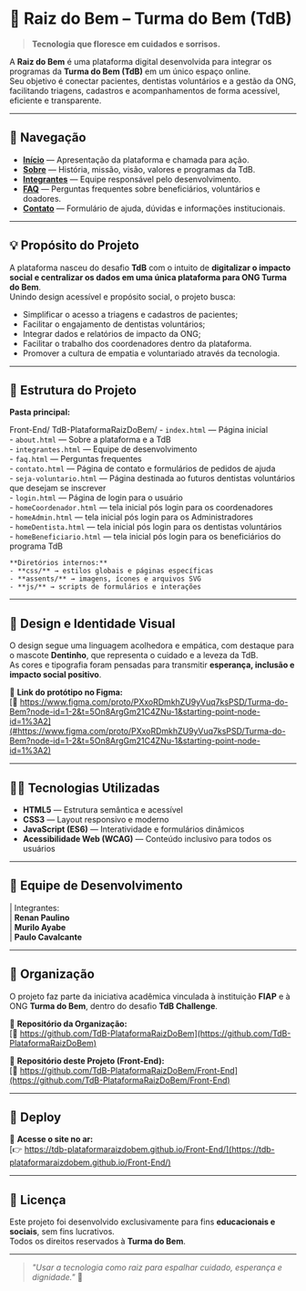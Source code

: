 # 🌱 Raiz do Bem – Turma do Bem (TdB)

> **Tecnologia que floresce em cuidados e sorrisos.**

A **Raiz do Bem** é uma plataforma digital desenvolvida para integrar os programas da **Turma do Bem (TdB)** em um único espaço online.  
Seu objetivo é conectar pacientes, dentistas voluntários e a gestão da ONG, facilitando triagens, cadastros e acompanhamentos de forma acessível, eficiente e transparente.

---

## 🧭 Navegação

- **[Início](./index.html)** — Apresentação da plataforma e chamada para ação.  
- **[Sobre](./about.html)** — História, missão, visão, valores e programas da TdB.  
- **[Integrantes](./integrantes.html)** — Equipe responsável pelo desenvolvimento.  
- **[FAQ](./faq.html)** — Perguntas frequentes sobre beneficiários, voluntários e doadores.  
- **[Contato](./contato.html)** — Formulário de ajuda, dúvidas e informações institucionais.

---

## 💡 Propósito do Projeto

A plataforma nasceu do desafio **TdB** com o intuito de **digitalizar o impacto social e centralizar os dados em uma única plataforma para ONG Turma do Bem**.  
Unindo design acessível e propósito social, o projeto busca:

- Simplificar o acesso a triagens e cadastros de pacientes;  
- Facilitar o engajamento de dentistas voluntários;  
- Integrar dados e relatórios de impacto da ONG;
- Facilitar o trabalho dos coordenadores dentro da plataforma.  
- Promover a cultura de empatia e voluntariado através da tecnologia.

---

## 🧱 Estrutura do Projeto

**Pasta principal:**

Front-End/
  TdB-PlataformaRaizDoBem/
    - `index.html` — Página inicial    
    - `about.html` — Sobre a plataforma e a TdB    
    - `integrantes.html` — Equipe de desenvolvimento    
    - `faq.html` — Perguntas frequentes    
    - `contato.html` — Página de contato e formulários de pedidos de ajuda    
    - `seja-voluntario.html` — Página destinada ao futuros dentistas voluntários que desejam se inscrever  
    - `login.html` — Página de login para o usuário    
    - `homeCoordenador.html` — tela inicial pós login para os coordenadores  
    - `homeAdmin.html` — tela inicial pós login para os Administradores  
    - `homeDentista.html` — tela inicial pós login para os dentistas voluntários  
    - `homeBeneficiario.html` — tela inicial pós login para os beneficiários do programa TdB   

    **Diretórios internos:**
    - **css/** → estilos globais e páginas específicas  
    - **assents/** → imagens, ícones e arquivos SVG  
    - **js/** → scripts de formulários e interações  

---

## 🎨 Design e Identidade Visual

O design segue uma linguagem acolhedora e empática, com destaque para o mascote **Dentinho**, que representa o cuidado e a leveza da TdB.  
As cores e tipografia foram pensadas para transmitir **esperança, inclusão e impacto social positivo**.

📘 **Link do protótipo no Figma:**  
[🔗 https://www.figma.com/proto/PXxoRDmkhZU9yVuq7ksPSD/Turma-do-Bem?node-id=1-2&t=5On8ArgGm21C4ZNu-1&starting-point-node-id=1%3A2](#https://www.figma.com/proto/PXxoRDmkhZU9yVuq7ksPSD/Turma-do-Bem?node-id=1-2&t=5On8ArgGm21C4ZNu-1&starting-point-node-id=1%3A2)

---

## 🧑‍💻 Tecnologias Utilizadas

- **HTML5** — Estrutura semântica e acessível  
- **CSS3** — Layout responsivo e moderno  
- **JavaScript (ES6)** — Interatividade e formulários dinâmicos  
- **Acessibilidade Web (WCAG)** — Conteúdo inclusivo para todos os usuários  

---

## 👥 Equipe de Desenvolvimento

| Integrantes:  
| **Renan Paulino**  
| **Murilo Ayabe**   
| **Paulo Cavalcante**  

---

## 🧾 Organização

O projeto faz parte da iniciativa acadêmica vinculada à instituição **FIAP** e à ONG **Turma do Bem**, dentro do desafio **TdB Challenge**.

📁 **Repositório da Organização:**  
[🔗 https://github.com/TdB-PlataformaRaizDoBem](https://github.com/TdB-PlataformaRaizDoBem)

📁 **Repositório deste Projeto (Front-End):**  
[🔗 https://github.com/TdB-PlataformaRaizDoBem/Front-End](https://github.com/TdB-PlataformaRaizDoBem/Front-End)

---

## 🚀 Deploy

🔗 **Acesse o site no ar:**  
[👉 https://tdb-plataformaraizdobem.github.io/Front-End/](https://tdb-plataformaraizdobem.github.io/Front-End/)

---

## 🪪 Licença

Este projeto foi desenvolvido exclusivamente para fins **educacionais e sociais**, sem fins lucrativos.  
Todos os direitos reservados à **Turma do Bem**.

---

> _"Usar a tecnologia como raiz para espalhar cuidado, esperança e dignidade."_ 🌻
